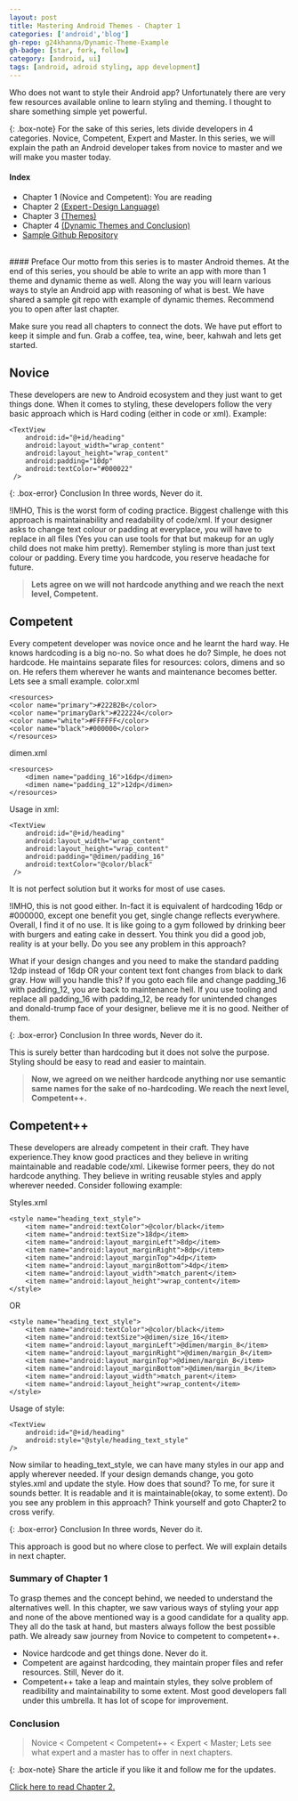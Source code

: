 ```yaml
---
layout: post
title: Mastering Android Themes - Chapter 1
categories: ['android','blog']
gh-repo: g24khanna/Dynamic-Theme-Example
gh-badge: [star, fork, follow]
category: [android, ui]
tags: [android, adroid styling, app development]
---
```


Who does not want to style their Android app? Unfortunately there are very few resources available online to learn styling and theming. I thought to share something simple yet powerful.

{: .box-note}
For the sake of this series, lets divide developers in 4 categories. Novice, Competent, Expert and Master. In this series, we will explain the path an Android developer takes from novice to master and we will make you master today.

#### Index
* Chapter 1 (Novice and Competent): You are reading
* Chapter 2 [(Expert - Design Language)](/2018-04-07-Mastering-Android-Themes-Chapter-2/)
* Chapter 3 [(Themes)](/2018-04-07-Mastering-Android-Themes-Chapter3/)
* Chapter 4 [(Dynamic Themes and Conclusion)](/2018-04-07-Mastering-Android-Themes-Chapter4/)
* [Sample Github Repository]({{site.techgit}})

<br/>
#### Preface
Our motto from this series is to master Android themes. At the end of this series, you should be able to write an app with more than 1 theme and dynamic theme as well. Along the way you will learn various ways to style an Android app with reasoning of what is best. We have shared a sample git repo with example of dynamic themes. Recommend you to open after last chapter.

Make sure you read all chapters to connect the dots. We have put effort to keep it simple and fun. Grab a coffee, tea, wine, beer, kahwah and lets get started.

## Novice
These developers are new to Android ecosystem and they just want to get things done. When it comes to styling, these developers follow the very basic approach which is Hard coding (either in code or xml). Example:
~~~
<TextView
    android:id="@+id/heading"
    android:layout_width="wrap_content"
    android:layout_height="wrap_content"
    android:padding="10dp"
    android:textColor="#000022"
 />
 ~~~

{: .box-error}
Conclusion In three words, Never do it.

!IMHO, This is the worst form of coding practice. Biggest challenge with this approach is maintainability and readability of code/xml. If your designer asks to change text colour or padding at everyplace, you will have to replace in all files (Yes you can use tools for that but makeup for an ugly child does not make him pretty). Remember styling is more than just text colour or padding. Every time you hardcode, you reserve headache for future.

>**Lets agree on we will not hardcode anything and we reach the next level, Competent.**

## Competent
Every competent developer was novice once and he learnt the hard way. He knows hardcoding is a big no-no. So what does he do? Simple, he does not hardcode. He maintains separate files for resources: colors, dimens and so on. He refers them wherever he wants and maintenance becomes better. Lets see a small example.
color.xml
~~~
<resources>
<color name="primary">#222B2B</color>
<color name="primaryDark">#222224</color>
<color name="white">#FFFFFF</color>
<color name="black">#000000</color>
</resources>
~~~
dimen.xml
~~~
<resources>
    <dimen name="padding_16">16dp</dimen>
    <dimen name="padding_12">12dp</dimen>
</resources>
~~~
Usage in xml:
~~~
<TextView
    android:id="@+id/heading"
    android:layout_width="wrap_content"
    android:layout_height="wrap_content"
    android:padding="@dimen/padding_16"
    android:textColor="@color/black"
 />
 ~~~
It is not perfect solution but it works for most of use cases.

!IMHO, this is not good either. In-fact it is equivalent of hardcoding 16dp or #000000, except one benefit you get, single change reflects everywhere. Overall, I find it of no use. It is like going to a gym followed by drinking beer with burgers and eating cake in dessert. You think you did a good job, reality is at your belly. Do you see any problem in this approach?

What if your design changes and you need to make the standard padding 12dp instead of 16dp OR your content text font changes from black to dark gray. How will you handle this? If you goto each file and change padding_16 with padding_12, you are back to maintenance hell. If you use tooling and replace all padding_16 with padding_12, be ready for unintended changes and donald-trump face of your designer, believe me it is no good. Neither of them.

{: .box-error}
Conclusion In three words, Never do it.

This is surely better than hardcoding but it does not solve the purpose. Styling should be easy to read and easier to maintain.

>**Now, we agreed on we neither hardcode anything nor use semantic same names for the sake of no-hardcoding. We reach the next level, Competent++.**

## Competent++
These developers are already competent in their craft. They have experience.They know good practices and they believe in writing maintainable and readable code/xml. Likewise former peers, they do not hardcode anything. They believe in writing reusable styles and apply wherever needed. Consider following example:

Styles.xml
~~~
<style name="heading_text_style">
    <item name="android:textColor">@color/black</item>
    <item name="android:textSize">18dp</item>
    <item name="android:layout_marginLeft">8dp</item>
    <item name="android:layout_marginRight">8dp</item>
    <item name="android:layout_marginTop">4dp</item>
    <item name="android:layout_marginBottom">4dp</item>
    <item name="android:layout_width">match_parent</item>
    <item name="android:layout_height">wrap_content</item>
</style>
~~~
OR
~~~
<style name="heading_text_style">
    <item name="android:textColor">@color/black</item>
    <item name="android:textSize">@dimen/size_16</item>
    <item name="android:layout_marginLeft">@dimen/margin_8</item>
    <item name="android:layout_marginRight">@dimen/margin_8</item>
    <item name="android:layout_marginTop">@dimen/margin_8</item>
    <item name="android:layout_marginBottom">@dimen/margin_8</item>
    <item name="android:layout_width">match_parent</item>
    <item name="android:layout_height">wrap_content</item>
</style>
~~~
Usage of style:
~~~
<TextView
    android:id="@+id/heading"
    android:style="@style/heading_text_style"
/>
~~~

Now similar to heading_text_style, we can have many styles in our app and apply wherever needed. If your design demands change, you goto styles.xml and update the style. How does that sound? To me, for sure it sounds better. It is readable and it is maintainable(okay, to some extent). Do you see any problem in this approach? Think yourself and goto Chapter2 to cross verify.

{: .box-error}
Conclusion In three words, Never do it.

This approach is good but no where close to perfect. We will explain details in next chapter.

### Summary of Chapter 1
To grasp themes and the concept behind, we needed to understand the alternatives well. In this chapter, we saw various ways of styling your app and none of the above mentioned way is a good candidate for a quality app. They all do the task at hand, but masters always follow the best possible path. We already saw journey from Novice to competent to competent++.

* Novice hardcode and get things done. Never do it.
* Competent are against hardcoding, they maintain proper files and refer resources. Still, Never do it.
* Competent++ take a leap and maintain styles, they solve problem of readibility and maintainability to some extent. Most good developers fall under this umbrella. It has lot of scope for improvement.

### Conclusion
>Novice < Competent < Competent++ < Expert < Master; Lets see what expert and a master has to offer in next chapters.

{: .box-note}
Share the article if you like it and follow me for the updates.

[Click here to read Chapter 2.](/2018-04-07-Mastering-Android-Themes-Chapter-2/)